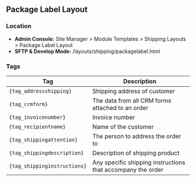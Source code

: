 ## Package Label Layout

### Location
* **Admin Console:** Site Manager > Module Templates > Shipping Layouts > Package Label Layout
* **SFTP & Develop Mode:** /layouts/shipping/packagelabel.html

### Tags

Tag | Description
-------------- | -------------
`{tag_addressshipping}` | Shipping address of customer
`{tag_crmform}` | The data from all CRM forms attached to an order
`{tag_invoicenumber}` | Invoice number
`{tag_recipientname}` | Name of the customer
`{tag_shippingattention}` | The person to address the order to
`{tag_shippingdescription}` | Description of shipping product
`{tag_shippinginstructions}` | Any specific shipping instructions that accompany the order
